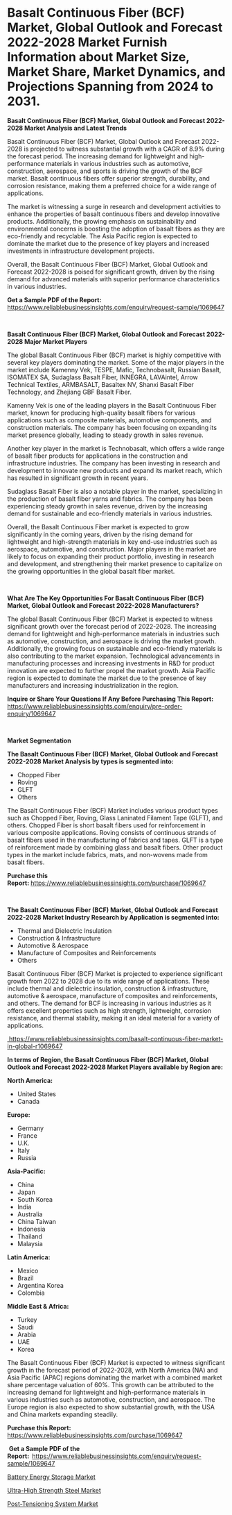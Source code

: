 <p><h1>Basalt Continuous Fiber (BCF) Market, Global Outlook and Forecast 2022-2028 Market Furnish Information about Market Size, Market Share, Market Dynamics, and Projections Spanning from 2024 to 2031.</h1></p><p><strong>Basalt Continuous Fiber (BCF) Market, Global Outlook and Forecast 2022-2028 Market Analysis and Latest Trends</strong></p>
<p><p>Basalt Continuous Fiber (BCF) Market, Global Outlook and Forecast 2022-2028 is projected to witness substantial growth with a CAGR of 8.9% during the forecast period. The increasing demand for lightweight and high-performance materials in various industries such as automotive, construction, aerospace, and sports is driving the growth of the BCF market. Basalt continuous fibers offer superior strength, durability, and corrosion resistance, making them a preferred choice for a wide range of applications.</p><p>The market is witnessing a surge in research and development activities to enhance the properties of basalt continuous fibers and develop innovative products. Additionally, the growing emphasis on sustainability and environmental concerns is boosting the adoption of basalt fibers as they are eco-friendly and recyclable. The Asia Pacific region is expected to dominate the market due to the presence of key players and increased investments in infrastructure development projects.</p><p>Overall, the Basalt Continuous Fiber (BCF) Market, Global Outlook and Forecast 2022-2028 is poised for significant growth, driven by the rising demand for advanced materials with superior performance characteristics in various industries.</p></p>
<p><strong>Get a Sample PDF of the Report:&nbsp;</strong> <a href="https://www.reliablebusinessinsights.com/enquiry/request-sample/1069647">https://www.reliablebusinessinsights.com/enquiry/request-sample/1069647</a></p>
<p>&nbsp;</p>
<p><strong>Basalt Continuous Fiber (BCF) Market, Global Outlook and Forecast 2022-2028 Major Market Players</strong></p>
<p><p>The global Basalt Continuous Fiber (BCF) market is highly competitive with several key players dominating the market. Some of the major players in the market include Kamenny Vek, TESPE, Mafic, Technobasalt, Russian Basalt, ISOMATEX SA, Sudaglass Basalt Fiber, INNEGRA, LAVAintel, Arrow Technical Textiles, ARMBASALT, Basaltex NV, Shanxi Basalt Fiber Technology, and Zhejiang GBF Basalt Fiber.</p><p>Kamenny Vek is one of the leading players in the Basalt Continuous Fiber market, known for producing high-quality basalt fibers for various applications such as composite materials, automotive components, and construction materials. The company has been focusing on expanding its market presence globally, leading to steady growth in sales revenue.</p><p>Another key player in the market is Technobasalt, which offers a wide range of basalt fiber products for applications in the construction and infrastructure industries. The company has been investing in research and development to innovate new products and expand its market reach, which has resulted in significant growth in recent years.</p><p>Sudaglass Basalt Fiber is also a notable player in the market, specializing in the production of basalt fiber yarns and fabrics. The company has been experiencing steady growth in sales revenue, driven by the increasing demand for sustainable and eco-friendly materials in various industries.</p><p>Overall, the Basalt Continuous Fiber market is expected to grow significantly in the coming years, driven by the rising demand for lightweight and high-strength materials in key end-use industries such as aerospace, automotive, and construction. Major players in the market are likely to focus on expanding their product portfolio, investing in research and development, and strengthening their market presence to capitalize on the growing opportunities in the global basalt fiber market.</p></p>
<p>&nbsp;</p>
<p><strong>What Are The Key Opportunities For Basalt Continuous Fiber (BCF) Market, Global Outlook and Forecast 2022-2028 Manufacturers?</strong></p>
<p><p>The global Basalt Continuous Fiber (BCF) Market is expected to witness significant growth over the forecast period of 2022-2028. The increasing demand for lightweight and high-performance materials in industries such as automotive, construction, and aerospace is driving the market growth. Additionally, the growing focus on sustainable and eco-friendly materials is also contributing to the market expansion. Technological advancements in manufacturing processes and increasing investments in R&D for product innovation are expected to further propel the market growth. Asia Pacific region is expected to dominate the market due to the presence of key manufacturers and increasing industrialization in the region.</p></p>
<p><strong>Inquire or Share Your Questions If Any Before Purchasing This Report:</strong> <a href="https://www.reliablebusinessinsights.com/enquiry/pre-order-enquiry/1069647">https://www.reliablebusinessinsights.com/enquiry/pre-order-enquiry/1069647</a></p>
<p>&nbsp;</p>
<p><strong>Market Segmentation</strong></p>
<p><strong>The Basalt Continuous Fiber (BCF) Market, Global Outlook and Forecast 2022-2028 Market Analysis by types is segmented into:</strong></p>
<p><ul><li>Chopped Fiber</li><li>Roving</li><li>GLFT</li><li>Others</li></ul></p>
<p><p>The Basalt Continuous Fiber (BCF) Market includes various product types such as Chopped Fiber, Roving, Glass Laninated Filament Tape (GLFT), and others. Chopped Fiber is short basalt fibers used for reinforcement in various composite applications. Roving consists of continuous strands of basalt fibers used in the manufacturing of fabrics and tapes. GLFT is a type of reinforcement made by combining glass and basalt fibers. Other product types in the market include fabrics, mats, and non-wovens made from basalt fibers.</p></p>
<p><strong>Purchase this Report:&nbsp;</strong><a href="https://www.reliablebusinessinsights.com/purchase/1069647">https://www.reliablebusinessinsights.com/purchase/1069647</a></p>
<p>&nbsp;</p>
<p><strong>The Basalt Continuous Fiber (BCF) Market, Global Outlook and Forecast 2022-2028 Market Industry Research by Application is segmented into:</strong></p>
<p><ul><li>Thermal and Dielectric Insulation</li><li>Construction & Infrastructure</li><li>Automotive & Aerospace</li><li>Manufacture of Composites and Reinforcements</li><li>Others</li></ul></p>
<p><p>Basalt Continuous Fiber (BCF) Market is projected to experience significant growth from 2022 to 2028 due to its wide range of applications. These include thermal and dielectric insulation, construction & infrastructure, automotive & aerospace, manufacture of composites and reinforcements, and others. The demand for BCF is increasing in various industries as it offers excellent properties such as high strength, lightweight, corrosion resistance, and thermal stability, making it an ideal material for a variety of applications.</p></p>
<p><a href="https://www.reliablebusinessinsights.com/basalt-continuous-fiber-market-in-global-r1069647">&nbsp;https://www.reliablebusinessinsights.com/basalt-continuous-fiber-market-in-global-r1069647</a></p>
<p><strong>In terms of Region, the Basalt Continuous Fiber (BCF) Market, Global Outlook and Forecast 2022-2028 Market Players available by Region are:</strong></p>
<p>
    <p> <strong> North America: </strong>
        <ul>
            <li>United States</li>
            <li>Canada</li>
        </ul>
        </p> 
    <p> <strong> Europe: </strong>
        <ul>
            <li>Germany</li>
            <li>France</li>
            <li>U.K.</li>
            <li>Italy</li>
            <li>Russia</li>
        </ul>
        </p> 
    <p> <strong> Asia-Pacific: </strong>
        <ul>
            <li>China</li>
            <li>Japan</li>
            <li>South Korea</li>
            <li>India</li>
            <li>Australia</li>
            <li>China Taiwan</li>
            <li>Indonesia</li>
            <li>Thailand</li>
            <li>Malaysia</li>
        </ul>
        </p> 
    <p> <strong> Latin America: </strong>
        <ul>
            <li>Mexico</li>
            <li>Brazil</li>
            <li>Argentina Korea</li>
            <li>Colombia</li>
        </ul>
        </p> 
    <p> <strong> Middle East & Africa: </strong>
        <ul>
            <li>Turkey</li>
            <li>Saudi</li>
            <li>Arabia</li>
            <li>UAE</li>
            <li>Korea</li>
        </ul>
    </p>
    </p>
<p><p>The Basalt Continuous Fiber (BCF) Market is expected to witness significant growth in the forecast period of 2022-2028, with North America (NA) and Asia Pacific (APAC) regions dominating the market with a combined market share percentage valuation of 60%. This growth can be attributed to the increasing demand for lightweight and high-performance materials in various industries such as automotive, construction, and aerospace. The Europe region is also expected to show substantial growth, with the USA and China markets expanding steadily.</p></p>
<p><strong>Purchase this Report: </strong><a href="https://www.reliablebusinessinsights.com/purchase/1069647">https://www.reliablebusinessinsights.com/purchase/1069647</a></p>
<p>&nbsp;<strong>Get a Sample PDF of the Report:&nbsp;&nbsp;</strong><a href="https://www.reliablebusinessinsights.com/enquiry/request-sample/1069647">https://www.reliablebusinessinsights.com/enquiry/request-sample/1069647</a></p>
<p><strong></strong></p>
<p><p><a href="https://github.com/sydneyHley85/Market-Research-Report-List-1/blob/main/battery-energy-storage-market.md">Battery Energy Storage Market</a></p><p><a href="https://github.com/JordyBecker/Market-Research-Report-List-1/blob/main/ultra-high-strength-steel-market.md">Ultra-High Strength Steel Market</a></p><p><a href="https://github.com/neilMartin36/Market-Research-Report-List-1/blob/main/post-tensioning-system-market.md">Post-Tensioning System Market</a></p></p>